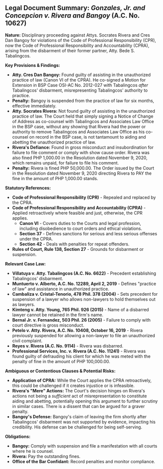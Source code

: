 ## Legal Document Summary: *Gonzales, Jr. and Concepcion v. Rivera and Bangoy* (A.C. No. 10627)

**Nature:** Disciplinary proceeding against Attys. Socrates Rivera and Cres Dan Bangoy for violations of the Code of Professional Responsibility (CPR), now the Code of Professional Responsibility and Accountability (CPRA), arising from the disbarment of their former partner, Atty. Bede S. Tabalingcos.

**Key Provisions & Findings:**

*   **Atty. Cres Dan Bangoy:** Found guilty of assisting in the unauthorized practice of law (Canon VI of the CPRA). He co-signed a Motion for Extension in BSP Case OSI-AC No. 2012-027 with Tabalingcos *after* Tabalingcos' disbarment, misrepresenting Tabalingcos' authority to practice.
*   **Penalty:** Bangoy is suspended from the practice of law for six months, effective immediately.
*   **Atty. Socrates Rivera:** Not found guilty of assisting in the unauthorized practice of law. The Court held that simply signing a Notice of Change of Address as co-counsel with Tabalingcos and Associates Law Office in the BSP case, without any showing that Rivera had the power or authority to remove Tabalingcos and Associates Law Office as his co-counsel on record in the BSP case, is not tantamount to aiding and abetting the unauthorized practice of law.
*   **Rivera's Defiance:** Found in gross misconduct and insubordination for failure to file comment or comply with show cause order. Rivera was also fined PHP 1,000.00 in the Resolution dated November 9, 2020, which remains unpaid, for failure to file his comment.
*   **Penalty:** Rivera is fined PHP 50,000.00. The Order issued by the Court in the Resolution dated November 9, 2020 directing Rivera to PAY the fine in the amount of PHP 1,000.00 stands.

**Statutory References:**

*   **Code of Professional Responsibility (CPR)** - Repealed and replaced by the CPRA.
*   **Code of Professional Responsibility and Accountability (CPRA)** - Applied retroactively where feasible and just, otherwise, the CPR applies.
    *   **Canon VI** - Covers duties to the Courts and legal profession, including disobedience to court orders and ethical violations.
    *   **Section 37** - Defines sanctions for serious and less serious offenses under the CPRA.
    *   **Section 42** - Deals with penalties for repeat offenders.
*   **Rules of Court, Rule 138, Section 27** - Grounds for disbarment or suspension.

**Relevant Case Law:**

*   **Villatuya v. Atty. Tabalingcos (A.C. No. 6622)** - Precedent establishing Tabalingcos' disbarment.
*   **Muntuerto v. Alberto, A.C. No. 12289, April 2, 2019** - Defines "practice of law" and assistance in unauthorized practice.
*   **Cambaliza v. Cristal-Tenorio, 478 Phil. 378 (2004)** - Sets precedent for suspension of a lawyer who allows non-lawyers to hold themselves out as lawyers.
*   **Kimteng v. Atty. Young, 765 Phil. 926 (2015)** - Name of a disbarred lawyer cannot be retained in the firm's name.
*   **Bernal Jr. v. Fernandez, 503 Phil. 26 (2005)** - Failure to comply with court directive is gross misconduct.
*   **Petelo v. Atty. Rivera, A.C. No. 10408, October 16, 2019** - Rivera previously suspended for allowing a non-lawyer to file an unauthorized civil complaint.
*   **Reyes v. Rivera (A.C. No. 9114)** - Rivera was disbarred.
*   **Professional Services, Inc. v. Rivera (A.C. No. 11241)** - Rivera was found guilty of defrauding his client for which he was meted with the penalty of fine in the amount of PHP 100,000.00.

**Ambiguous or Contentious Clauses & Potential Risks:**

*   **Application of CPRA:** While the Court applies the CPRA retroactively, this could be challenged if it creates injustice or is infeasible.
*   **Rivera's "Mere" Actions:** The Court's decision hinges on Rivera's actions not being a *sufficient* act of misrepresentation to constitute aiding and abetting, potentially opening this argument to further scrutiny in similar cases. There is a dissent that can be argued for a graver penalty.
*   **Bangoy's Defense:** Bangoy's claim of leaving the firm shortly after Tabalingcos' disbarment was not supported by evidence, impacting his credibility. His defense can be challenged for being self-serving.

**Obligations:**

*   **Bangoy:** Comply with suspension and file a manifestation with all courts where he is counsel.
*   **Rivera:** Pay the outstanding fines.
*   **Office of the Bar Confidant:** Record penalties and monitor compliance.
